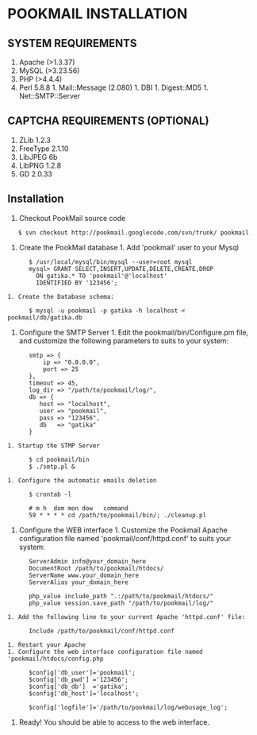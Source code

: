 # POOKMAIL INSTALLATION #


## SYSTEM REQUIREMENTS ##
  1. Apache (>1.3.37)
  1. MySQL (>3.23.56)
  1. PHP (>4.4.4)
  1. Perl 5.8.8
    1. Mail::Message (2.080)
    1. DBI
    1. Digest::MD5
    1. Net::SMTP::Server

## CAPTCHA REQUIREMENTS (OPTIONAL) ##
  1. ZLib 1.2.3
  1. FreeType 2.1.10
  1. LibJPEG 6b
  1. LibPNG 1.2.8
  1. GD 2.0.33


## Installation ##

  1. Checkout PookMail source code
```
   $ svn checkout http://pookmail.googlecode.com/svn/trunk/ pookmail
```
  1. Create the PookMail database
    1. Add 'pookmail' user to your Mysql
```
      $ /usr/local/mysql/bin/mysql --user=root mysql
      mysql> GRANT SELECT,INSERT,UPDATE,DELETE,CREATE,DROP 
		ON gatika.* TO 'pookmail'@'localhost'
		IDENTIFIED BY '123456';
```
    1. Create the Database schema:
```
      $ mysql -u pookmail -p gatika -h localhost < pookmail/db/gatika.db
```
  1. Configure the SMTP Server
    1. Edit the pookmail/bin/Configure.pm file, and customize the following parameters to suits to your system:
```
      smtp => {
          ip => "0.0.0.0",
          port => 25
      },
      timeout => 45,
      log_dir => "/path/to/pookmail/log/",
      db => {
         host => "localhost",
         user => "pookmail",
         pass => "123456",
         db   => "gatika"
      }
```
    1. Startup the STMP Server
```
      $ cd pookmail/bin
      $ ./smtp.pl &
```
    1. Configure the automatic emails deletion
```
      $ crontab -l

      # m h  dom mon dow   command
      59 * * * * cd /path/to/pookmail/bin/; ./cleanup.pl
```
  1. Configure the WEB interface
    1. Customize the Pookmail Apache configuration file named 'pookmail/conf/httpd.conf' to suits your system:
```
      ServerAdmin info@your_domain_here
      DocumentRoot /path/to/pookmail/htdocs/
      ServerName www.your_domain_here
      ServerAlias your_domain_here

      php_value include_path ".:/path/to/pookmail/htdocs/"
      php_value session.save_path "/path/to/pookmail/log/"
```
    1. Add the following line to your current Apache 'httpd.conf' file:
```
      Include /path/to/pookmail/conf/httpd.conf
```
    1. Restart your Apache
    1. Configure the web interface configuration file named 'pookmail/htdocs/config.php
```
      $config['db_user']='pookmail';
      $config['db_pwd'] ='123456';
      $config['db_db']  ='gatika';
      $config['db_host']='localhost';

      $config['logfile']='/path/to/pookmail/log/webusage_log';
```
  1. Ready! You should be able to access to the web interface.